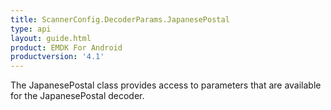 ```yaml
---
title: ScannerConfig.DecoderParams.JapanesePostal
type: api
layout: guide.html
product: EMDK For Android
productversion: '4.1'
---
```



The JapanesePostal class provides access to parameters that are
 available for the JapanesePostal decoder.









